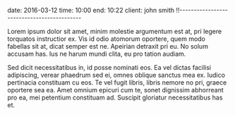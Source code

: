 date: 2016-03-12
time: 10:00 
end: 10:22
client: john smith
!!-------------------------------------------

Lorem ipsum dolor sit amet, minim molestie argumentum est at, pri legere torquatos instructior ex. Vis id odio atomorum oportere, quem modo fabellas sit at, dicat semper est ne. Apeirian detraxit pri eu. No solum accusam has. Ius ne harum mundi clita, eu pro tation audiam.

Sed dicit necessitatibus in, id posse nominati eos. Ea vel dictas facilisi adipiscing, verear phaedrum sed ei, omnes oblique sanctus mea ex. Iudico pertinacia constituam cu eos. Te vel fugit libris, libris nemore no pri, graece oportere sea ea. Amet omnium epicuri cum te, sonet dignissim abhorreant pro ea, mei petentium constituam ad. Suscipit gloriatur necessitatibus has et.